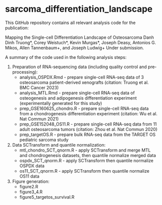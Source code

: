 # sarcoma_differentiation_landscape

This GitHub repository contains all relevant analysis code for the publication:

Mapping the Single-cell Differentiation Landscape of Osteosarcoma 
Danh Dinh Truong*, Corey Weistuch*, Kevin Murgas*, Joseph Deasy, Antonios G. Mikos, Allen Tannenbaum+, and Joseph Ludwig+
Under submission.

A summary of the code used in the following analysis steps:
1. Preparation of RNA-sequencing data (including quality control and pre-processing):
    - analysis_OSPDX.Rmd - prepare single-cell RNA-seq data of 3 osteosarcoma patient-derived xenografts (citation: Truong et al. BMC Cancer 2023)
    - analysis_MTL.Rmd - prepare single-cell RNA-seq data of osteogenesis and adipogenesis differentiation experiment (experimentally generated for this study)
    - prep_GSE160625_chondro.R - prepare single-cell RNA-seq data from a chondrogenesis differentiation experiment (citation: Wu et al. Nat Commun 2021)
    - prep_GSE152048_OS11.R - prepare single-cell RNA-seq data from 11 adult osteosarcoma tumors (citation: Zhou et al. Nat Commun 2020)
    - prep_targetOS.R - prepare bulk RNA-seq data from the TARGET OS pediatric sarcoma study
2. Data SCTransform and quantile normalization:
    - mtl_chondro_SCT_qnorm.R - apply SCTransform and merge MTL and chondrogenesis datasets, then quantile normalize merged data
    - ospdx_SCT_qnorm.R - apply SCTransform then quantile normalize OSPDX data
    - os11_SCT_qnorm.R - apply SCTransform then quantile normalize OS11 data
3. Figure generation:
    - figure2.R
    - figure3_4.R
    - figure5_targetos_survival.R

